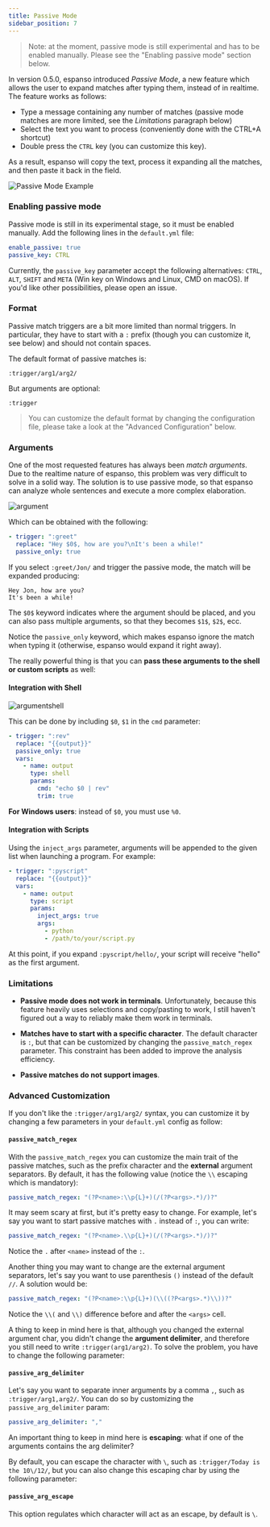 ```yaml
---
title: Passive Mode
sidebar_position: 7
---
```

> Note: at the moment, passive mode is still experimental and has to be enabled manually. Please see the "Enabling passive mode" section below.

In version 0.5.0, espanso introduced *Passive Mode*, a new feature which allows the user
to expand matches after typing them, instead of in realtime. The feature works as follows:

* Type a message containing any number of matches (passive mode matches are more limited, see the *Limitations* paragraph below)
* Select the text you want to process (conveniently done with the CTRL+A shortcut)
* Double press the `CTRL` key (you can customize this key).

As a result, espanso will copy the text, process it expanding all the matches, and then paste it back in the field.

![Passive Mode Example](/img/docs/passivemode1.gif)

### Enabling passive mode

Passive mode is still in its experimental stage, so it must be enabled manually. Add the following lines in the
`default.yml` file:

```yaml
enable_passive: true
passive_key: CTRL
```

Currently, the `passive_key` parameter accept the following alternatives: `CTRL`, `ALT`, `SHIFT` and `META` (Win key on Windows and Linux, CMD on macOS). If you'd like other possibilities, please open an issue.

### Format

Passive match triggers are a bit more limited than normal triggers. In particular, they have to start with a `:` prefix (though you can customize it, see below)
and should not contain spaces.

The default format of passive matches is:

```
:trigger/arg1/arg2/
```

But arguments are optional:

```
:trigger
```

> You can customize the default format by changing the configuration file, please take a look at the "Advanced Configuration" below.

### Arguments
One of the most requested features has always been *match arguments*. Due to the realtime nature
of espanso, this problem was very difficult to solve in a solid way. The solution is to use
passive mode, so that espanso can analyze whole sentences and execute a more complex elaboration.

![argument](/img/docs/passivemode2.gif)

Which can be obtained with the following:

```yaml
- trigger: ":greet"
  replace: "Hey $0$, how are you?\nIt's been a while!"
  passive_only: true
```

If you select `:greet/Jon/` and trigger the passive mode, the match will be expanded producing:

```
Hey Jon, how are you?
It's been a while!
```

The `$0$` keyword indicates where the argument should be placed, and you can also pass multiple arguments, so 
that they becomes `$1$`, `$2$`, ecc.

Notice the `passive_only` keyword, which makes espanso ignore the match when typing it (otherwise, espanso would
expand it right away).

The really powerful thing is that you can **pass these arguments to the shell or custom scripts** as well:

#### Integration with Shell

![argumentshell](/img/docs/passivemode3.gif)

This can be done by including `$0`, `$1` in the `cmd` parameter:


```yaml
- trigger: ":rev"
  replace: "{{output}}"
  passive_only: true
  vars:
    - name: output
      type: shell
      params:
        cmd: "echo $0 | rev"
        trim: true
```


**For Windows users**: instead of `$0`, you must use `%0`.

#### Integration with Scripts

Using the `inject_args` parameter, arguments will be appended to the given list when launching a program. For example:


```yaml
- trigger: ":pyscript"
  replace: "{{output}}"
  vars:
    - name: output
      type: script
      params:
        inject_args: true
        args:
          - python
          - /path/to/your/script.py
```


At this point, if you expand `:pyscript/hello/`, your script will receive "hello" as the first argument.

### Limitations

* **Passive mode does not work in terminals**. Unfortunately, because this feature heavily uses selections
and copy/pasting to work, I still haven't figured out a way to reliably make them work in terminals.

* **Matches have to start with a specific character**. The default character is `:`, but that can be customized
by changing the `passive_match_regex` parameter. This constraint has been added to improve the analysis efficiency.

* **Passive matches do not support images**.

### Advanced Customization

If you don't like the `:trigger/arg1/arg2/` syntax, you can customize it by changing a few parameters in your `default.yml` config as follow:

#### `passive_match_regex`

With the `passive_match_regex` you can customize the main trait of the passive matches, such as the prefix character and the **external** argument separators.
By default, it has the following value (notice the `\\` escaping which is mandatory):

```yaml
passive_match_regex: "(?P<name>:\\p{L}+)(/(?P<args>.*)/)?"
```

It may seem scary at first, but it's pretty easy to change. For example, let's say you want to start passive matches with `.` instead of `:`, you can write:

```yaml
passive_match_regex: "(?P<name>.\\p{L}+)(/(?P<args>.*)/)?"
```

Notice the `.` after `<name>` instead of the `:`.

Another thing you may want to change are the external argument separators, let's say you want to use parenthesis `()` instead of the default `//`. A solution would be:

```yaml
passive_match_regex: "(?P<name>:\\p{L}+)(\\((?P<args>.*)\\))?"
```

Notice the `\\(` and `\\)` difference before and after the `<args>` cell. 

A thing to keep in mind here is that, although you changed the external argument char, you 
didn't change the **argument delimiter**, and therefore you still need to write `:trigger(arg1/arg2)`. To solve the problem, you have to change the following parameter:

#### `passive_arg_delimiter`

Let's say you want to separate inner arguments by a comma `,`, such as `:trigger/arg1,arg2/`. You can do so by customizing the `passive_arg_delimiter` param:

```yaml
passive_arg_delimiter: ","
```

An important thing to keep in mind here is **escaping**: what if one of the arguments contains the arg delimiter? 

By default, you can escape the character with `\`,  such as `:trigger/Today is the 10\/12/`, but you can also change this escaping char by using the following parameter:

#### `passive_arg_escape`

This option regulates which character will act as an escape, by default is `\`.